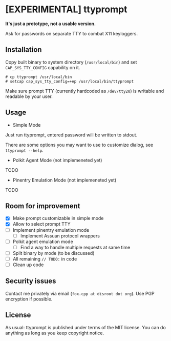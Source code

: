 [EXPERIMENTAL] ttyprompt
==========================
**It's just a prototype, not a usable version.**

Ask for passwords on separate TTY to combat X11 keyloggers.

Installation
--------------

Copy built binary to system directory (`/usr/local/bin`) and set
`CAP_SYS_TTY_CONFIG` capability on it.  
```
# cp ttyprompt /usr/local/bin 
# setcap cap_sys_tty_config=+ep /usr/local/bin/ttyprompt
```

Make sure prompt TTY (currently hardcoded as `/dev/tty20`) is writable and readable
by your user.

Usage
-------

* Simple Mode

Just run ttyprompt, entered password will be written to stdout.

There are some options you may want to use to customize dialog, see `ttyprompt --help`.

* Polkit Agent Mode (not implemeneted yet)

TODO

* Pinentry Emulation Mode (not implemeneted yet)

TODO

Room for improvement
----------------------

- [x] Make prompt customizable in simple mode
- [x] Allow to select prompt TTY
- [ ] Implement pinentry emulation mode
  - [ ] Implement Assuan protocol wrappers
- [ ] Polkit agent emulation mode
  - [ ] Find a way to handle multiple requests at same time
- [ ] Split binary by mode (to be discussed)
- [ ] All remaining `// TODO:` in code
- [ ] Clean up code

Security issues
-----------------

Contact me privately via email (`fox.cpp at disroot dot org`). Use PGP
encryption if possible.

License
---------

As usual: ttyprompt is published under terms of the MIT license. You can do
anything as long as you keep copyright notice.

